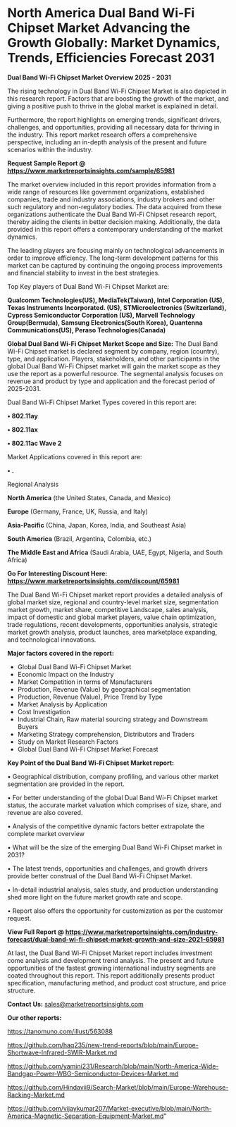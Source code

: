 # North America Dual Band Wi-Fi Chipset Market Advancing the Growth Globally: Market Dynamics, Trends, Efficiencies Forecast 2031

<Strong> Dual Band Wi-Fi Chipset Market Overview 2025 - 2031</strong>

The rising technology in Dual Band Wi-Fi Chipset Market is also depicted in this research report. Factors that are boosting the growth of the market, and giving a positive push to thrive in the global market is explained in detail.

Furthermore, the report highlights on emerging trends, significant drivers, challenges, and opportunities, providing all necessary data for thriving in the industry. This report market research offers a comprehensive perspective, including an in-depth analysis of the present and future scenarios within the industry.

<strong>Request Sample Report @ <a href=https://www.marketreportsinsights.com/sample/65981>https://www.marketreportsinsights.com/sample/65981</a></strong>

The market overview included in this report provides information from a wide range of resources like government organizations, established companies, trade and industry associations, industry brokers and other such regulatory and non-regulatory bodies. The data acquired from these organizations authenticate the Dual Band Wi-Fi Chipset research report, thereby aiding the clients in better decision making. Additionally, the data provided in this report offers a contemporary understanding of the market dynamics.

The leading players are focusing mainly on technological advancements in order to improve efficiency. The long-term development patterns for this market can be captured by continuing the ongoing process improvements and financial stability to invest in the best strategies.

Top Key players of Dual Band Wi-Fi Chipset Market are:

<strong>Qualcomm Technologies(US), MediaTek(Taiwan), Intel Corporation (US), Texas Instruments Incorporated. (US), STMicroelectronics (Switzerland), Cypress Semiconductor Corporation (US), Marvell Technology Group(Bermuda), Samsung Electronics(South Korea), Quantenna Communications(US), Peraso Technologies(Canada)</strong>

<strong><b>Global Dual Band Wi-Fi Chipset Market Scope and Size:</b></strong>
The Dual Band Wi-Fi Chipset market is declared segment by company, region (country), type, and application. Players, stakeholders, and other participants in the global Dual Band Wi-Fi Chipset market will gain the market scope as they use the report as a powerful resource. The segmental analysis focuses on revenue and product by type and application and the forecast period of 2025-2031.

Dual Band Wi-Fi Chipset Market Types covered in this report are:

<strong>• 802.11ay

• 802.11ax

• 802.11ac Wave 2</strong>

Market Applications covered in this report are:

<strong>• .</strong> 

Regional Analysis

<strong>North America</strong> (the United States, Canada, and Mexico)

<strong>Europe</strong> (Germany, France, UK, Russia, and Italy)

<strong>Asia-Pacific</strong> (China, Japan, Korea, India, and Southeast Asia)

<strong>South America</strong> (Brazil, Argentina, Colombia, etc.)

<strong>The Middle East and Africa</strong> (Saudi Arabia, UAE, Egypt, Nigeria, and South Africa)

<strong>Go For Interesting Discount Here: <a href=https://www.marketreportsinsights.com/discount/65981>https://www.marketreportsinsights.com/discount/65981</a></strong>

The Dual Band Wi-Fi Chipset market report provides a detailed analysis of global market size, regional and country-level market size, segmentation market growth, market share, competitive Landscape, sales analysis, impact of domestic and global market players, value chain optimization, trade regulations, recent developments, opportunities analysis, strategic market growth analysis, product launches, area marketplace expanding, and technological innovations.

<strong><b>Major factors covered in the report:</b></strong>
<ul>
  <li>Global Dual Band Wi-Fi Chipset Market </li>
  <li>Economic Impact on the Industry</li>
  <li>Market Competition in terms of Manufacturers</li>
  <li>Production, Revenue (Value) by geographical segmentation</li>
  <li>Production, Revenue (Value), Price Trend by Type</li>
  <li>Market Analysis by Application</li>
  <li>Cost Investigation</li>
  <li>Industrial Chain, Raw material sourcing strategy and Downstream Buyers</li>
  <li>Marketing Strategy comprehension, Distributors and Traders</li>
  <li>Study on Market Research Factors</li>
  <li>Global Dual Band Wi-Fi Chipset Market Forecast</li>
</ul>

<strong><b>Key Point of the Dual Band Wi-Fi Chipset Market report:</b></strong>

• Geographical distribution, company profiling, and various other market segmentation are provided in the report.

• For better understanding of the global Dual Band Wi-Fi Chipset market status, the accurate market valuation which comprises of size, share, and revenue are also covered.

• Analysis of the competitive dynamic factors better extrapolate the complete market overview

• What will be the size of the emerging Dual Band Wi-Fi Chipset market in 2031?

• The latest trends, opportunities and challenges, and growth drivers provide better construal of the Dual Band Wi-Fi Chipset Market.

• In-detail industrial analysis, sales study, and production understanding shed more light on the future market growth rate and scope.

• Report also offers the opportunity for customization as per the customer request.

<strong><b>View Full Report @ <a href=https://www.marketreportsinsights.com/industry-forecast/dual-band-wi-fi-chipset-market-growth-and-size-2021-65981>https://www.marketreportsinsights.com/industry-forecast/dual-band-wi-fi-chipset-market-growth-and-size-2021-65981</a></b></strong>


At last, the Dual Band Wi-Fi Chipset Market report includes investment come analysis and development trend analysis. The present and future opportunities of the fastest growing international industry segments are coated throughout this report. This report additionally presents product specification, manufacturing method, and product cost structure, and price structure.

<strong>Contact Us:</strong>
sales@marketreportsinsights.com

<strong>Our other reports:</strong>

<a href=https://tanomuno.com/illust/563088>https://tanomuno.com/illust/563088</a>

<a href=https://github.com/haq235/new-trend-reports/blob/main/Europe-Shortwave-Infrared-SWIR-Market.md>https://github.com/haq235/new-trend-reports/blob/main/Europe-Shortwave-Infrared-SWIR-Market.md</a>

<a href=https://github.com/yamini231/Research/blob/main/North-America-Wide-Bandgap-Power-WBG-Semiconductor-Devices-Market.md>https://github.com/yamini231/Research/blob/main/North-America-Wide-Bandgap-Power-WBG-Semiconductor-Devices-Market.md</a>

<a href=https://github.com/Hindavii9/Search-Market/blob/main/Europe-Warehouse-Racking-Market.md>https://github.com/Hindavii9/Search-Market/blob/main/Europe-Warehouse-Racking-Market.md</a>

<a href=https://github.com/vijaykumar207/Market-executive/blob/main/North-America-Magnetic-Separation-Equipment-Market.md>https://github.com/vijaykumar207/Market-executive/blob/main/North-America-Magnetic-Separation-Equipment-Market.md</a>"
